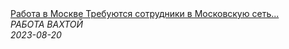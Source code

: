 <!--2023-08-20 09:25:33-->
<div class="yb">
  <a class="nodecor" href="/posts.html?rabota/rabota_v_moskve_trebujutsya_sotrudniki_v_moskovskuju_set_hostelov_1">
    <img class="preview" data-videoid="5nzCCKWQsFE" src="https://i2.ytimg.com/vi/5nzCCKWQsFE/hqdefault.jpg" align="middle" alt="">
  </a>
  <div class="inlbl text">
    <a class="nodecor" href="/posts.html?rabota/rabota_v_moskve_trebujutsya_sotrudniki_v_moskovskuju_set_hostelov_1">Работа в Москве Требуются сотрудники в Московскую сеть...</a><br>
    <i class="smaller2">РАБОТА ВАХТОЙ</i><br>
    <i class="smaller3">2023-08-20</i>
  </div>
</div>
